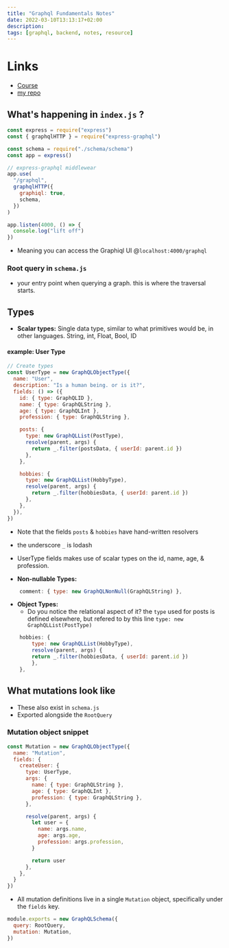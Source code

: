 ```yaml
---
title: "Graphql Fundamentals Notes"
date: 2022-03-10T13:13:17+02:00
description: 
tags: [graphql, backend, notes, resource]
---
```


# Links
- [Course](https://www.udemy.com/course/aws-appsync-amplify-with-react-graphql-course/)
- [my repo](https://github.com/txndai/graphql-fundamentals)

## What's happening in `index.js` ?

```js
const express = require("express")
const { graphqlHTTP } = require("express-graphql")

const schema = require("./schema/schema")
const app = express()

// express-graphql middlewear
app.use(
  "/graphql",
  graphqlHTTP({
    graphiql: true,
    schema,
  })
)

app.listen(4000, () => {
  console.log("lift off")
})

```

- Meaning you can access the Graphiql UI @`localhost:4000/graphql`

### Root query in `schema.js`
- your entry point when querying a graph. this is where the traversal starts.

## Types
- **Scalar types:** Single data type, similar to what primitives would be, in other languages. String, int, Float, Bool, ID

#### example: User Type
```js
// Create types
const UserType = new GraphQLObjectType({
  name: "User",
  description: "Is a human being. or is it?",
  fields: () => ({
    id: { type: GraphQLID },
    name: { type: GraphQLString },
    age: { type: GraphQLInt },
    profession: { type: GraphQLString },

    posts: {
      type: new GraphQLList(PostType),
      resolve(parent, args) {
        return _.filter(postsData, { userId: parent.id })
      },
    },

    hobbies: {
      type: new GraphQLList(HobbyType),
      resolve(parent, args) {
        return _.filter(hobbiesData, { userId: parent.id })
      },
    },
  }),
})
```
- Note that the fields `posts` & `hobbies` have hand-written resolvers
- the underscore `_` is lodash
- UserType fields makes use of scalar types on the id, name, age, & profession.

- **Non-nullable Types:**

```js
    comment: { type: new GraphQLNonNull(GraphQLString) },
```

- **Object Types:** 
    - Do you notice the relational aspect of it? the `type` used for posts is defined elsewhere, but refered to by this line `type: new GraphQLList(PostType)` 

```js
    hobbies: {
        type: new GraphQLList(HobbyType),
        resolve(parent, args) {
        return _.filter(hobbiesData, { userId: parent.id })
        },
    },
```

## What mutations look like
- These also exist in `schema.js`
- Exported alongside the `RootQuery`


### Mutation object snippet

```js
const Mutation = new GraphQLObjectType({
  name: "Mutation",
  fields: {
    createUser: {
      type: UserType,
      args: {
        name: { type: GraphQLString },
        age: { type: GraphQLInt },
        profession: { type: GraphQLString },
      },

      resolve(parent, args) {
        let user = {
          name: args.name,
          age: args.age,
          profession: args.profession,
        }

        return user
      },
    },
  }
})
```
- All mutation definitions live in a single `Mutation` object, specifically under the `fields` key.

```js
module.exports = new GraphQLSchema({
  query: RootQuery,
  mutation: Mutation,
})
```
